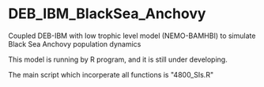 # DEB_IBM_BlackSea_Anchovy
Coupled DEB-IBM with low trophic level model (NEMO-BAMHBI) to simulate Black Sea Anchovy population dynamics

This model is running by R program, and it is still under developing.

The main script which incorperate all functions is "4800_SIs.R"
